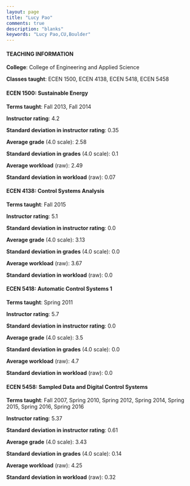 ```yaml
---
layout: page
title: "Lucy Pao" 
comments: true
description: "blanks"
keywords: "Lucy Pao,CU,Boulder"
---
```

<head>
<script src="https://ajax.googleapis.com/ajax/libs/jquery/2.1.3/jquery.min.js"></script>
<script src="https://dl.dropboxusercontent.com/s/pc42nxpaw1ea4o9/highcharts.js?dl=0"></script>
<!-- <script src="../assets/js/highcharts.js"></script> -->
<style type="text/css">@font-face {
	font-family: "Bebas Neue";
	src: url(https://www.filehosting.org/file/details/544349/BebasNeue Regular.otf) format("opentype");
	}
	h1.Bebas { 
		font-family: "Bebas Neue", Verdana, Tahoma;
	}
</style>
</head>
	   
#### TEACHING INFORMATION

**College**: College of Engineering and Applied Science

**Classes taught**: ECEN 1500, ECEN 4138, ECEN 5418, ECEN 5458

#### ECEN 1500: Sustainable Energy

**Terms taught**: Fall 2013, Fall 2014

**Instructor rating**: 4.2

**Standard deviation in instructor rating**: 0.35

**Average grade** (4.0 scale): 2.58

**Standard deviation in grades** (4.0 scale): 0.1

**Average workload** (raw): 2.49

**Standard deviation in workload** (raw): 0.07

#### ECEN 4138: Control Systems Analysis

**Terms taught**: Fall 2015

**Instructor rating**: 5.1

**Standard deviation in instructor rating**: 0.0

**Average grade** (4.0 scale): 3.13

**Standard deviation in grades** (4.0 scale): 0.0

**Average workload** (raw): 3.67

**Standard deviation in workload** (raw): 0.0

#### ECEN 5418: Automatic Control Systems 1

**Terms taught**: Spring 2011

**Instructor rating**: 5.7

**Standard deviation in instructor rating**: 0.0

**Average grade** (4.0 scale): 3.5

**Standard deviation in grades** (4.0 scale): 0.0

**Average workload** (raw): 4.7

**Standard deviation in workload** (raw): 0.0

#### ECEN 5458: Sampled Data and Digital Control Systems

**Terms taught**: Fall 2007, Spring 2010, Spring 2012, Spring 2014, Spring 2015, Spring 2016, Spring 2016

**Instructor rating**: 5.37

**Standard deviation in instructor rating**: 0.61

**Average grade** (4.0 scale): 3.43

**Standard deviation in grades** (4.0 scale): 0.14

**Average workload** (raw): 4.25

**Standard deviation in workload** (raw): 0.32

